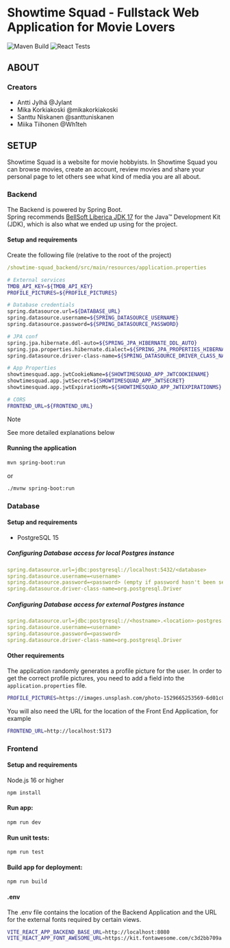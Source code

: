 # Showtime Squad - Fullstack Web Application for Movie Lovers

![Maven Build](https://github.com/tvt22-3/showtime-squad/actions/workflows/backend-tests.yaml/badge.svg)
![React Tests](https://github.com/tvt22-3/showtime-squad/actions/workflows/frontend-tests.yaml/badge.svg)

## ABOUT

### Creators
* Antti Jylhä @Jylant
* Mika Korkiakoski @mikakorkiakoski
* Santtu Niskanen @santtuniskanen
* Miika Tiihonen @Wh1teh

## SETUP

Showtime Squad is a website for movie hobbyists. In Showtime Squad 
you can browse movies, create an account, review movies and share
your personal page to let others see what kind of media you are
all about. 


### Backend

The Backend is powered by Spring Boot. <br>
Spring recommends [BellSoft Liberica JDK 17](https://bell-sw.com/pages/downloads/#jdk-17-lts)
for the Java™ Development Kit (JDK), which is also what we ended
up using for the project.

#### Setup and requirements

Create the following file (relative to the root of the project)
```yaml
/showtime-squad_backend/src/main/resources/application.properties
```

```bash
# External services
TMDB_API_KEY=${TMDB_API_KEY}
PROFILE_PICTURES=${PROFILE_PICTURES}

# Database credentials
spring.datasource.url=${DATABASE_URL}
spring.datasource.username=${SPRING_DATASOURCE_USERNAME}
spring.datasource.password=${SPRING_DATASOURCE_PASSWORD}

# JPA conf
spring.jpa.hibernate.ddl-auto=${SPRING_JPA_HIBERNATE_DDL_AUTO}
spring.jpa.properties.hibernate.dialect=${SPRING_JPA_PROPERTIES_HIBERNATE_DIALECT}
spring.datasource.driver-class-name=${SPRING_DATASOURCE_DRIVER_CLASS_NAME}

# App Properties
showtimesquad.app.jwtCookieName=${SHOWTIMESQUAD_APP_JWTCOOKIENAME}
showtimesquad.app.jwtSecret=${SHOWTIMESQUAD_APP_JWTSECRET}
showtimesquad.app.jwtExpirationMs=${SHOWTIMESQUAD_APP_JWTEXPIRATIONMS}

# CORS
FRONTEND_URL=${FRONTEND_URL}
```

> [!NOTE]
> See more detailed explanations below

#### Running the application

```bash
mvn spring-boot:run
```
or

```bash
./mvnw spring-boot:run
```

### Database

#### Setup and requirements

- PostgreSQL 15

##### Configuring Database access for local Postgres instance

```yaml
spring.datasource.url=jdbc:postgresql://localhost:5432/<database>
spring.datasource.username=<username>
spring.datasource.password=<password> (empty if password hasn't been set)
spring.datasource.driver-class-name=org.postgresql.Driver
```

##### Configuring Database access for external Postgres instance

```yaml
spring.datasource.url=jdbc:postgresql://<hostname>.<location>-postgres.render.com/<database>
spring.datasource.username=<username>
spring.datasource.password=<password>
spring.datasource.driver-class-name=org.postgresql.Driver
```

#### Other requirements
The application randomly generates a profile picture for the user.
In order to get the correct profile pictures, you need to add a field
into the `application.properties` file.
```bash
PROFILE_PICTURES=https://images.unsplash.com/photo-1529665253569-6d01c0eaf7b6?,/{another_link_here},/{...}
```

You will also need the URL for the location of the Front End 
Application, for example
```bash
FRONTEND_URL=http://localhost:5173
```

### Frontend

#### Setup and requirements

Node.js 16 or higher

`npm install`

#### Run app:

`npm run dev`

#### Run unit tests:

`npm run test`

#### Build app for deployment:

`npm run build`


#### .env
The .env file contains the location of the Backend Application and the 
URL for the external fonts required by certain views.
```bash
VITE_REACT_APP_BACKEND_BASE_URL=http://localhost:8080
VITE_REACT_APP_FONT_AWESOME_URL=https://kit.fontawesome.com/c3d2bb709a.js
```
